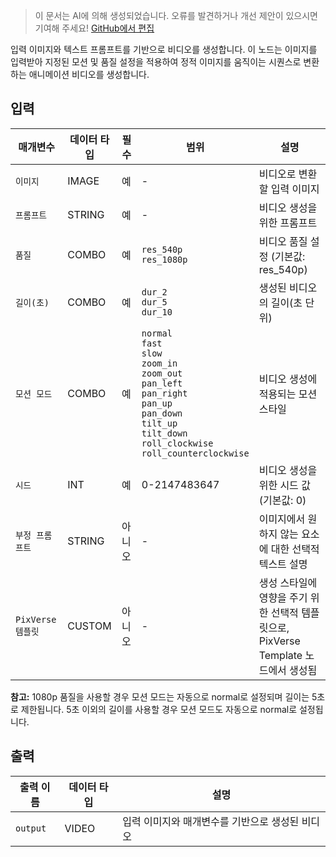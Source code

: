 > 이 문서는 AI에 의해 생성되었습니다. 오류를 발견하거나 개선 제안이 있으시면 기여해 주세요! [GitHub에서 편집](https://github.com/Comfy-Org/embedded-docs/blob/main/comfyui_embedded_docs/docs/PixverseImageToVideoNode/ko.md)

입력 이미지와 텍스트 프롬프트를 기반으로 비디오를 생성합니다. 이 노드는 이미지를 입력받아 지정된 모션 및 품질 설정을 적용하여 정적 이미지를 움직이는 시퀀스로 변환하는 애니메이션 비디오를 생성합니다.

## 입력

| 매개변수 | 데이터 타입 | 필수 | 범위 | 설명 |
|-----------|-----------|----------|-------|-------------|
| `이미지` | IMAGE | 예 | - | 비디오로 변환할 입력 이미지 |
| `프롬프트` | STRING | 예 | - | 비디오 생성을 위한 프롬프트 |
| `품질` | COMBO | 예 | `res_540p`<br>`res_1080p` | 비디오 품질 설정 (기본값: res_540p) |
| `길이(초)` | COMBO | 예 | `dur_2`<br>`dur_5`<br>`dur_10` | 생성된 비디오의 길이(초 단위) |
| `모션 모드` | COMBO | 예 | `normal`<br>`fast`<br>`slow`<br>`zoom_in`<br>`zoom_out`<br>`pan_left`<br>`pan_right`<br>`pan_up`<br>`pan_down`<br>`tilt_up`<br>`tilt_down`<br>`roll_clockwise`<br>`roll_counterclockwise` | 비디오 생성에 적용되는 모션 스타일 |
| `시드` | INT | 예 | 0-2147483647 | 비디오 생성을 위한 시드 값 (기본값: 0) |
| `부정 프롬프트` | STRING | 아니오 | - | 이미지에서 원하지 않는 요소에 대한 선택적 텍스트 설명 |
| `PixVerse 템플릿` | CUSTOM | 아니오 | - | 생성 스타일에 영향을 주기 위한 선택적 템플릿으로, PixVerse Template 노드에서 생성됨 |

**참고:** 1080p 품질을 사용할 경우 모션 모드는 자동으로 normal로 설정되며 길이는 5초로 제한됩니다. 5초 이외의 길이를 사용할 경우 모션 모드도 자동으로 normal로 설정됩니다.

## 출력

| 출력 이름 | 데이터 타입 | 설명 |
|-------------|-----------|-------------|
| `output` | VIDEO | 입력 이미지와 매개변수를 기반으로 생성된 비디오 |
